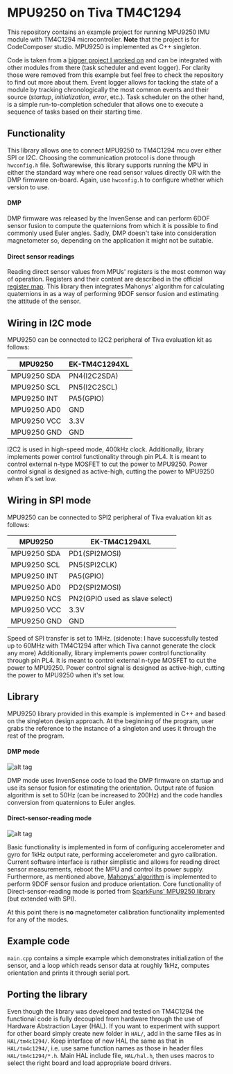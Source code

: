 MPU9250 on Tiva TM4C1294
======================


This repository contains an example project for running MPU9250 IMU module with TM4C1294 microcontroller. __Note__ that the project is for CodeComposer studio. MPU9250 is implemented as C++ singleton.

Code is taken from a [bigger project I worked on](https://github.com/vedranMv/roverRPi3)  and can be integrated with other modules from there (task scheduler and event logger). For clarity those were removed from this example but feel free to check the repository to find out more about them. Event logger allows for tacking the state of a module by tracking chronologically the most common events and their source (_startup_, _initialization_, _error_, etc.). Task scheduler on the other hand, is a simple run-to-completion scheduler that allows one to execute a sequence of tasks based on their starting time.

## Functionality

This library allows one to connect MPU9250 to TM4C1294 mcu over either SPI or I2C. Choosing the communication protocol is done through ``hwconfig.h`` file. Softwarewise, this library supports running the MPU in either the standard way where one read sensor values directly OR with the DMP firmware on-board. Again, use ``hwconfig.h`` to configure whether which version to use.

#### DMP
DMP firmware was released by the InvenSense and can perform 6DOF sensor fusion to compute the quaternions from which it is possible to find commonly used Euler angles. Sadly, DMP doesn't take into consideration magnetometer so, depending on the application it might not be suitable.

#### Direct sensor readings
Reading direct sensor values from MPUs' registers is the most common way of operation. Registers and their content are described in the official [register map](https://store.invensense.com/Datasheets/invensense/RM-MPU-9150A-00-v3.0.pdf). This library then integrates Mahonys' algorithm for calculating quaternions in as a way of performing 9DOF sensor fusion and estimating the attitude of the sensor.

## Wiring in I2C mode

MPU9250 can be connected to I2C2 peripheral of Tiva evaluation kit as follows:


MPU9250       |   EK-TM4C1294XL
--------------|------------------
MPU9250 SDA   | PN4(I2C2SDA)
MPU9250 SCL   | PN5(I2C2SCL)
MPU9250 INT   | PA5(GPIO)
MPU9250 AD0   | GND
MPU9250 VCC   | 3.3V
MPU9250 GND   | GND

I2C2 is used in high-speed mode, 400kHz clock. Additionally, library implements power control functionality through pin PL4. It is meant to control external n-type MOSFET to cut the power to MPU9250. Power control signal is designed as active-high, cutting the power to MPU9250 when it's set low.


## Wiring in SPI mode

MPU9250 can be connected to SPI2 peripheral of Tiva evaluation kit as follows:

MPU9250       |   EK-TM4C1294XL
--------------|------------------
MPU9250 SDA   | PD1(SPI2MOSI)
MPU9250 SCL   | PN5(SPI2CLK)
MPU9250 INT   | PA5(GPIO)
MPU9250 AD0   | PD2(SPI2MOSI)
MPU9250 NCS   | PN2(GPIO used as slave select)
MPU9250 VCC   | 3.3V
MPU9250 GND   | GND

Speed of SPI transfer is set to 1MHz. (sidenote: I have successfully tested up to 60MHz with TM4C1294 after which Tiva cannot generate the clock any more) Additionally, library implements power control functionality through pin PL4. It is meant to control external n-type MOSFET to cut the power to MPU9250. Power control signal is designed as active-high, cutting the power to MPU9250 when it's set low.


## Library

MPU9250 library provided in this example is implemented in C++ and based on the singleton design approach. At the beginning of the program, user grabs the reference to the instance of a singleton and uses it through the rest of the program.

#### DMP mode

![alt tag](https://vedran.ml/public/images/DMP.png)

DMP mode uses InvenSense code to load the DMP firmware on startup and use its sensor fusion for estimating the orientation. Output rate of fusion algorithm is set to 50Hz (can be increased to 200Hz) and the code handles conversion from quaternions to Euler angles.

#### Direct-sensor-reading mode

![alt tag](https://vedran.ml/public/images/DSR.png)

Basic functionality is implemented in form of configuring accelerometer and gyro for 1kHz output rate, performing accelerometer and gyro calibration. Current software interface is rather simplistic and allows for reading direct sensor measurements, reboot the MPU and control its power supply. Furthermore, as mentioned above, [Mahonys' algorithm](https://github.com/PaulStoffregen/MahonyAHRS) is implemented to perform 9DOF sensor fusion and produce orientation. Core functionality of Direct-sensor-reading mode is ported from [SparkFuns' MPU9250 library](https://github.com/sparkfun/SparkFun_MPU-9250_Breakout_Arduino_Library) (but extended with SPI).


At this point there is __no__ magnetometer calibration functionality implemented for any of the modes.

## Example code

``main.cpp`` contains a simple example which demonstrates initialization of the sensor, and a loop which reads sensor data at roughly 1kHz, computes orientation and prints it through serial port.


## Porting the library

Even though the library was developed and tested on TM4C1294 the functional code is fully decoupled from hardware through the use of Hardware Abstraction Layer (HAL). If you want to experiment with support for other board simply create new folder in ``HAL/``, add in the same files as in ``HAL/tm4c1294/``. Keep interface of new HAL the same as that in ``HAL/tm4c1294/``, i.e. use same function names as those in header files ``HAL/tm4c1294/*.h``. Main HAL include file, ``HAL/hal.h``, then uses macros to select the right board and load appropriate board drivers.
